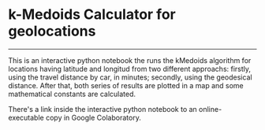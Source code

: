 # k-Medoids Calculator for geolocations
-----------
This is an interactive python notebook the runs the kMedoids algorithm for locations having latitude and longitud from two different approachs: firstly, using the travel distance by car, in minutes; secondly, using the geodesical distance. After that, both series of results are plotted in a map and some mathematical constants are calculated.

There's a link inside the interactive python notebook to an online-executable copy in Google Colaboratory.
